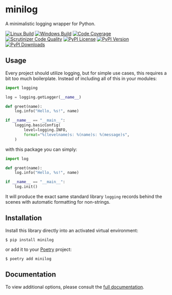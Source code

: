 # minilog

A minimalistic logging wrapper for Python.

[![Linux Build](https://img.shields.io/github/actions/workflow/status/jacebrowning/minilog/main.yml?branch=main&label=linux)](https://github.com/jacebrowning/minilog/actions)
[![Windows Build](https://img.shields.io/appveyor/ci/jacebrowning/minilog/main.svg?label=windows)](https://ci.appveyor.com/project/jacebrowning/minilog)
[![Code Coverage](https://img.shields.io/codecov/c/github/jacebrowning/minilog)](https://codecov.io/gh/jacebrowning/minilog)
[![Scrutinizer Code Quality](https://img.shields.io/scrutinizer/g/jacebrowning/minilog.svg)](https://scrutinizer-ci.com/g/jacebrowning/minilog)
[![PyPI License](https://img.shields.io/pypi/l/minilog.svg)](https://pypi.org/project/minilog)
[![PyPI Version](https://img.shields.io/pypi/v/minilog.svg)](https://pypi.org/project/minilog)
[![PyPI Downloads](https://img.shields.io/pypi/dm/minilog.svg?color=orange)](https://pypistats.org/packages/minilog)

## Usage

Every project should utilize logging, but for simple use cases, this requires a bit too much boilerplate. Instead of including all of this in your modules:

```python
import logging

log = logging.getLogger(__name__)

def greet(name):
    log.info("Hello, %s!", name)

if __name__ == "__main__":
    logging.basicConfig(
        level=logging.INFO,
        format="%(levelname)s: %(name)s: %(message)s",
    )
```

with this package you can simply:

```python
import log

def greet(name):
    log.info("Hello, %s!", name)

if __name__ == "__main__":
    log.init()
```

It will produce the exact same standard library `logging` records behind the scenes with automatic formatting for non-strings.

## Installation

Install this library directly into an activated virtual environment:

```text
$ pip install minilog
```

or add it to your [Poetry](https://poetry.eustace.io/) project:

```text
$ poetry add minilog
```

## Documentation

To view additional options, please consult the [full documentation](https://minilog.readthedocs.io/en/latest/logging/).
